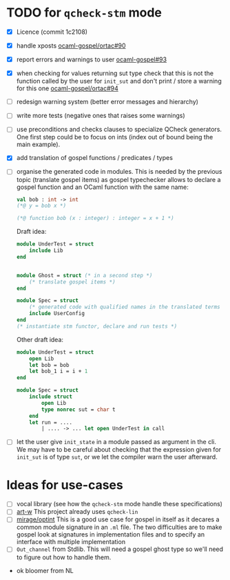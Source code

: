  # TODO for `qcheck-stm` mode

 - [x] Licence (commit 1c2108)
 - [x] handle xposts [ocaml-gospel/ortac#90](https://github.com/ocaml-gospel/ortac/pull/90)
 - [x] report errors and warnings to user [ocaml-gospel#93](https://github.com/ocaml-gospel93)
 - [x] when checking for values returning sut type check that this is not the
   function called by the user for `init_sut` and don't print / store a warning
   for this one [ocaml-gospel/ortac#94](https://github.com/ocaml-gospel/ortac/pull/94)
 - [ ] redesign warning system (better error messages and hierarchy)
 - [ ] write more tests (negative ones that raises some warnings)
 - [ ] use preconditions and checks clauses to specialize QCheck generators.
    One first step could be to focus on ints (index out of bound being the main example).
 - [x] add translation of gospel functions / predicates / types
 - [ ] organise the generated code in modules.
    This is needed by the previous topic (translate gospel items) as gospel
    typechecker allows to declare a gospel function and an OCaml function with
    the same name:
    ```ocaml
    val bob : int -> int
    (*@ y = bob x *)

    (*@ function bob (x : integer) : integer = x + 1 *)
    ```
    Draft idea:
    ```ocaml
    module UnderTest = struct
        include Lib
    end


    module Ghost = struct (* in a second step *)
        (* translate gospel items *)
    end

    module Spec = struct
        (* generated code with qualified names in the translated terms *)
        include UserConfig
    end
    (* instantiate stm functor, declare and run tests *)
    ```

    Other draft idea:
    ```ocaml
    module UnderTest = struct
        open Lib
        let bob = bob
        let bob_1 i = i + 1
    end

    module Spec = struct
        include struct
            open Lib
            type nonrec sut = char t
        end
        let run = ....
            | .... -> ... let open UnderTest in call

    ```
- [ ] let the user give `init_state` in a module passed as argument in the cli.
  We may have to be careful about checking that the expression given for
  `init_sut` is of type `sut`, or we let the compiler warn the user afterward.

# Ideas for use-cases

- [ ] vocal library (see how the `qcheck-stm` mode handle these specifications)
- [ ] [art-w](https://github.com/art-w/mcavl) This project already uses `qcheck-lin`
- [ ] [mirage/optint](https://github.com/mirage/optint) This is a good use case
  for gospel in itself as it decares a common module signature in an `.ml`
  file. The two difficulties are to make gospel look at signatures in
  implementation files and to specify an interface with multiple implementation
- [ ] `Out_channel` from Stdlib. This will need a gospel ghost type so we'll
  need to figure out how to handle them.
- ok bloomer from NL
